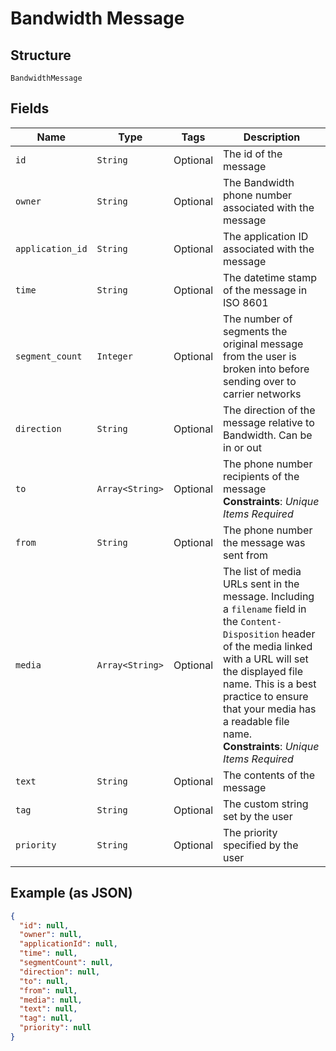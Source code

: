 
# Bandwidth Message

## Structure

`BandwidthMessage`

## Fields

| Name | Type | Tags | Description |
|  --- | --- | --- | --- |
| `id` | `String` | Optional | The id of the message |
| `owner` | `String` | Optional | The Bandwidth phone number associated with the message |
| `application_id` | `String` | Optional | The application ID associated with the message |
| `time` | `String` | Optional | The datetime stamp of the message in ISO 8601 |
| `segment_count` | `Integer` | Optional | The number of segments the original message from the user is broken into before sending over to carrier networks |
| `direction` | `String` | Optional | The direction of the message relative to Bandwidth. Can be in or out |
| `to` | `Array<String>` | Optional | The phone number recipients of the message<br>**Constraints**: *Unique Items Required* |
| `from` | `String` | Optional | The phone number the message was sent from |
| `media` | `Array<String>` | Optional | The list of media URLs sent in the message. Including a `filename` field in the `Content-Disposition` header of the media linked with a URL will set the displayed file name. This is a best practice to ensure that your media has a readable file name.<br>**Constraints**: *Unique Items Required* |
| `text` | `String` | Optional | The contents of the message |
| `tag` | `String` | Optional | The custom string set by the user |
| `priority` | `String` | Optional | The priority specified by the user |

## Example (as JSON)

```json
{
  "id": null,
  "owner": null,
  "applicationId": null,
  "time": null,
  "segmentCount": null,
  "direction": null,
  "to": null,
  "from": null,
  "media": null,
  "text": null,
  "tag": null,
  "priority": null
}
```

